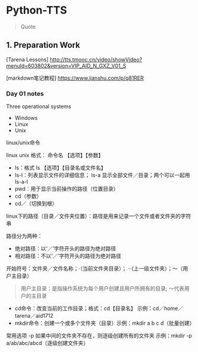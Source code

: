 # Python-TTS
>Quote

## 1. Preparation Work

[Tarena Lessons] http://tts.tmooc.cn/video/showVideo?menuId=603802&version=VIP_AID_N_GXZ_V01_S

[markdown笔记教程] https://www.jianshu.com/p/q81RER

### Day 01 notes

Three operational systems
- Windows
- Linux
- Unix

linux/unix命令

linux unix 格式：
命令名 【选项】【参数】

- ls：格式 ls 【选项】【目录名或文件名】
- ls-l：列表显示文件的详细信息； ls-a 显示全部文件／目录；两个可以一起用 ls-a-l
- pwd：用于显示当前操作的路径（位置目录）
- cd（参数）
- cd／（切换到根）

linux下的路径（目录／文件夹位置）：路径是用来记录一个文件或者文件夹的字符串

路径分为两种：

- 绝对路径：以‘／’字符开头的路径为绝对路径
- 相对路径：不以‘／’字符开头的路径为绝对路径

开始符号：文件夹／文件名称；·（当前文件夹目录）； ··（上一级文件夹）；～（用户主目录）

> 用户主目录：是指操作系统为每个用户创建且用户所拥有的目录;
  ～代表用户的主目录
  
- cd命令：改变当前的工作目录；格式：cd【目录名】
示例：cd／home／tarena／aid1712
- mkdir命令：创建一个或多个文件夹（目录）示例：mkdir a b c d（批量创建）

常用选项 -p 如果中间的文件夹不存在，则逐级创建所有的文件夹 示例：mkdir -p a/ab/abc/abcd（逐级创建文件夹）

